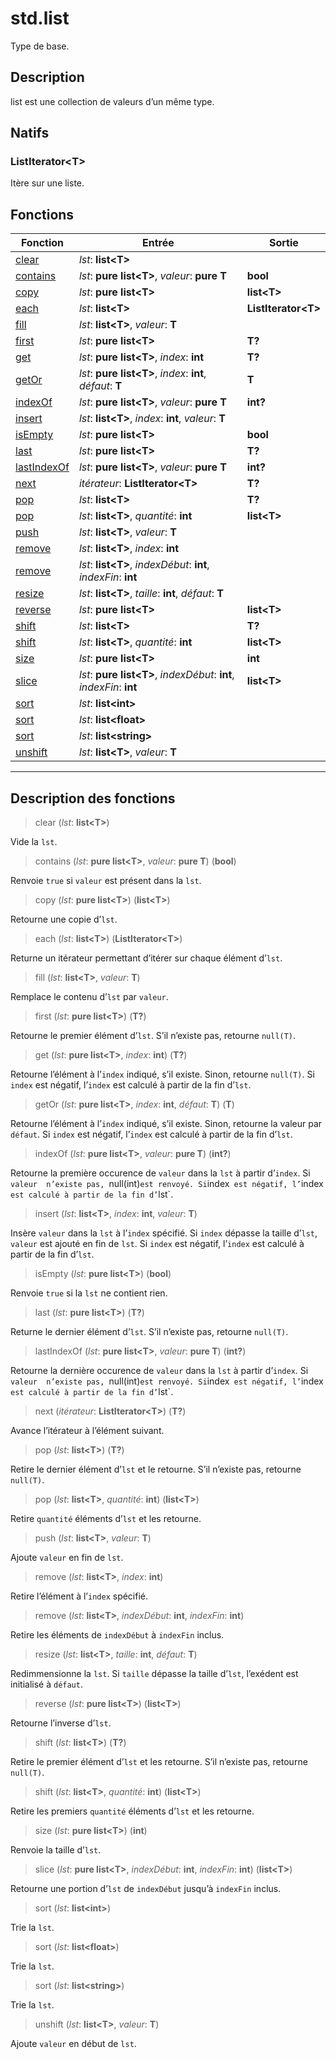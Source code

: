 # std.list

Type de base.
## Description
list est une collection de valeurs d’un même type.
## Natifs
### ListIterator\<T>
Itère sur une liste.
## Fonctions
|Fonction|Entrée|Sortie|
|-|-|-|
|[clear](#func_0)|*lst*: **list\<T>**||
|[contains](#func_1)|*lst*: **pure list\<T>**, *valeur*: **pure T**|**bool**|
|[copy](#func_2)|*lst*: **pure list\<T>**|**list\<T>**|
|[each](#func_3)|*lst*: **list\<T>**|**ListIterator\<T>**|
|[fill](#func_4)|*lst*: **list\<T>**, *valeur*: **T**||
|[first](#func_5)|*lst*: **pure list\<T>**|**T?**|
|[get](#func_6)|*lst*: **pure list\<T>**, *index*: **int**|**T?**|
|[getOr](#func_7)|*lst*: **pure list\<T>**, *index*: **int**, *défaut*: **T**|**T**|
|[indexOf](#func_8)|*lst*: **pure list\<T>**, *valeur*: **pure T**|**int?**|
|[insert](#func_9)|*lst*: **list\<T>**, *index*: **int**, *valeur*: **T**||
|[isEmpty](#func_10)|*lst*: **pure list\<T>**|**bool**|
|[last](#func_11)|*lst*: **pure list\<T>**|**T?**|
|[lastIndexOf](#func_12)|*lst*: **pure list\<T>**, *valeur*: **pure T**|**int?**|
|[next](#func_13)|*itérateur*: **ListIterator\<T>**|**T?**|
|[pop](#func_14)|*lst*: **list\<T>**|**T?**|
|[pop](#func_15)|*lst*: **list\<T>**, *quantité*: **int**|**list\<T>**|
|[push](#func_16)|*lst*: **list\<T>**, *valeur*: **T**||
|[remove](#func_17)|*lst*: **list\<T>**, *index*: **int**||
|[remove](#func_18)|*lst*: **list\<T>**, *indexDébut*: **int**, *indexFin*: **int**||
|[resize](#func_19)|*lst*: **list\<T>**, *taille*: **int**, *défaut*: **T**||
|[reverse](#func_20)|*lst*: **pure list\<T>**|**list\<T>**|
|[shift](#func_21)|*lst*: **list\<T>**|**T?**|
|[shift](#func_22)|*lst*: **list\<T>**, *quantité*: **int**|**list\<T>**|
|[size](#func_23)|*lst*: **pure list\<T>**|**int**|
|[slice](#func_24)|*lst*: **pure list\<T>**, *indexDébut*: **int**, *indexFin*: **int**|**list\<T>**|
|[sort](#func_25)|*lst*: **list\<int>**||
|[sort](#func_26)|*lst*: **list\<float>**||
|[sort](#func_27)|*lst*: **list\<string>**||
|[unshift](#func_28)|*lst*: **list\<T>**, *valeur*: **T**||


***
## Description des fonctions

<a id="func_0"></a>
> clear (*lst*: **list\<T>**)

Vide la `lst`.

<a id="func_1"></a>
> contains (*lst*: **pure list\<T>**, *valeur*: **pure T**) (**bool**)

Renvoie `true` si `valeur` est présent dans la `lst`.

<a id="func_2"></a>
> copy (*lst*: **pure list\<T>**) (**list\<T>**)

Retourne une copie d’`lst`.

<a id="func_3"></a>
> each (*lst*: **list\<T>**) (**ListIterator\<T>**)

Returne un itérateur permettant d’itérer sur chaque élément d’`lst`.

<a id="func_4"></a>
> fill (*lst*: **list\<T>**, *valeur*: **T**)

Remplace le contenu d’`lst` par `valeur`.

<a id="func_5"></a>
> first (*lst*: **pure list\<T>**) (**T?**)

Retourne le premier élément d’`lst`.
S’il n’existe pas, retourne `null(T)`.

<a id="func_6"></a>
> get (*lst*: **pure list\<T>**, *index*: **int**) (**T?**)

Retourne l’élément à l’`index` indiqué, s’il existe.
Sinon, retourne `null(T)`.
Si `index` est négatif, l’`index` est calculé à partir de la fin d’`lst`.

<a id="func_7"></a>
> getOr (*lst*: **pure list\<T>**, *index*: **int**, *défaut*: **T**) (**T**)

Retourne l’élément à l’`index` indiqué, s’il existe.
Sinon, retourne la valeur par `défaut`.
Si `index` est négatif, l’`index` est calculé à partir de la fin d’`lst`.

<a id="func_8"></a>
> indexOf (*lst*: **pure list\<T>**, *valeur*: **pure T**) (**int?**)

Retourne la première occurence de `valeur` dans la `lst` à partir d’`index`.
Si `valeur  n’existe pas, `null(int)` est renvoyé.
Si `index` est négatif, l’`index` est calculé à partir de la fin d’`lst`.

<a id="func_9"></a>
> insert (*lst*: **list\<T>**, *index*: **int**, *valeur*: **T**)

Insère `valeur` dans la `lst` à l’`index` spécifié.
Si `index` dépasse la taille d’`lst`, `valeur` est ajouté en fin de `lst`.
Si `index` est négatif, l’`index` est calculé à partir de la fin d’`lst`.

<a id="func_10"></a>
> isEmpty (*lst*: **pure list\<T>**) (**bool**)

Renvoie `true` si la `lst` ne contient rien.

<a id="func_11"></a>
> last (*lst*: **pure list\<T>**) (**T?**)

Returne le dernier élément d’`lst`.
S’il n’existe pas, retourne `null(T)`.

<a id="func_12"></a>
> lastIndexOf (*lst*: **pure list\<T>**, *valeur*: **pure T**) (**int?**)

Retourne la dernière occurence de `valeur` dans la `lst` à partir d’`index`.
Si `valeur  n’existe pas, `null(int)` est renvoyé.
Si `index` est négatif, l’`index` est calculé à partir de la fin d’`lst`.

<a id="func_13"></a>
> next (*itérateur*: **ListIterator\<T>**) (**T?**)

Avance l’itérateur à l’élément suivant.

<a id="func_14"></a>
> pop (*lst*: **list\<T>**) (**T?**)

Retire le dernier élément d’`lst` et le retourne.
S’il n’existe pas, retourne `null(T)`.

<a id="func_15"></a>
> pop (*lst*: **list\<T>**, *quantité*: **int**) (**list\<T>**)

Retire `quantité` éléments d’`lst` et les retourne.

<a id="func_16"></a>
> push (*lst*: **list\<T>**, *valeur*: **T**)

Ajoute `valeur` en fin de `lst`.

<a id="func_17"></a>
> remove (*lst*: **list\<T>**, *index*: **int**)

Retire l’élément à l’`index` spécifié.

<a id="func_18"></a>
> remove (*lst*: **list\<T>**, *indexDébut*: **int**, *indexFin*: **int**)

Retire les éléments de `indexDébut` à `indexFin` inclus.

<a id="func_19"></a>
> resize (*lst*: **list\<T>**, *taille*: **int**, *défaut*: **T**)

Redimmensionne la `lst`.
Si `taille` dépasse la taille d’`lst`, l’exédent est initialisé à `défaut`.

<a id="func_20"></a>
> reverse (*lst*: **pure list\<T>**) (**list\<T>**)

Retourne l’inverse d’`lst`.

<a id="func_21"></a>
> shift (*lst*: **list\<T>**) (**T?**)

Retire le premier élément d’`lst` et les retourne.
S’il n’existe pas, retourne `null(T)`.

<a id="func_22"></a>
> shift (*lst*: **list\<T>**, *quantité*: **int**) (**list\<T>**)

Retire les premiers `quantité` éléments d’`lst` et les retourne.

<a id="func_23"></a>
> size (*lst*: **pure list\<T>**) (**int**)

Renvoie la taille d’`lst`.

<a id="func_24"></a>
> slice (*lst*: **pure list\<T>**, *indexDébut*: **int**, *indexFin*: **int**) (**list\<T>**)

Retourne une portion d’`lst` de `indexDébut` jusqu’à `indexFin` inclus.

<a id="func_25"></a>
> sort (*lst*: **list\<int>**)

Trie la `lst`.

<a id="func_26"></a>
> sort (*lst*: **list\<float>**)

Trie la `lst`.

<a id="func_27"></a>
> sort (*lst*: **list\<string>**)

Trie la `lst`.

<a id="func_28"></a>
> unshift (*lst*: **list\<T>**, *valeur*: **T**)

Ajoute `valeur` en début de `lst`.


